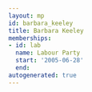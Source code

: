 ```yaml
---
layout: mp
id: barbara_keeley
title: Barbara Keeley
memberships:
- id: lab
  name: Labour Party
  start: '2005-06-28'
  end: 
autogenerated: true
---
```

